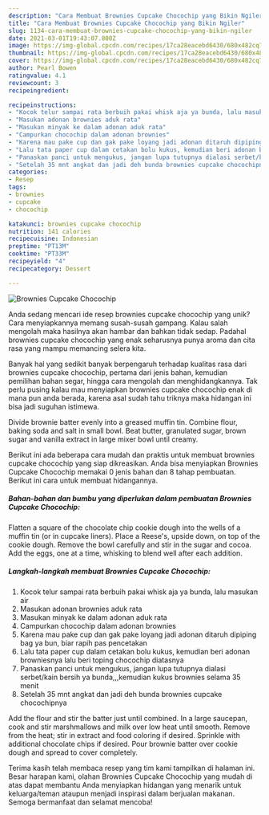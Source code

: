 ```yaml
---
description: "Cara Membuat Brownies Cupcake Chocochip yang Bikin Ngiler"
title: "Cara Membuat Brownies Cupcake Chocochip yang Bikin Ngiler"
slug: 1134-cara-membuat-brownies-cupcake-chocochip-yang-bikin-ngiler
date: 2021-03-01T19:43:07.800Z
image: https://img-global.cpcdn.com/recipes/17ca28eacebd6430/680x482cq70/brownies-cupcake-chocochip-foto-resep-utama.jpg
thumbnail: https://img-global.cpcdn.com/recipes/17ca28eacebd6430/680x482cq70/brownies-cupcake-chocochip-foto-resep-utama.jpg
cover: https://img-global.cpcdn.com/recipes/17ca28eacebd6430/680x482cq70/brownies-cupcake-chocochip-foto-resep-utama.jpg
author: Pearl Bowen
ratingvalue: 4.1
reviewcount: 3
recipeingredient:

recipeinstructions:
- "Kocok telur sampai rata berbuih pakai whisk aja ya bunda, lalu masukan air"
- "Masukan adonan brownies aduk rata"
- "Masukan minyak ke dalam adonan aduk rata"
- "Campurkan chocochip dalam adonan brownies"
- "Karena mau pake cup dan gak pake loyang jadi adonan ditaruh dipiping bag ya bun, biar rapih pas pencetakan"
- "Lalu tata paper cup dalam cetakan bolu kukus, kemudian beri adonan browniesnya lalu beri toping chocochip diatasnya"
- "Panaskan panci untuk mengukus, jangan lupa tutupnya dialasi serbet/kain bersih ya bunda,,,kemudian kukus brownies selama 35 menit"
- "Setelah 35 mnt angkat dan jadi deh bunda brownies cupcake chocochipnya"
categories:
- Resep
tags:
- brownies
- cupcake
- chocochip

katakunci: brownies cupcake chocochip 
nutrition: 141 calories
recipecuisine: Indonesian
preptime: "PT13M"
cooktime: "PT33M"
recipeyield: "4"
recipecategory: Dessert

---
```



![Brownies Cupcake Chocochip](https://img-global.cpcdn.com/recipes/17ca28eacebd6430/680x482cq70/brownies-cupcake-chocochip-foto-resep-utama.jpg)

Anda sedang mencari ide resep brownies cupcake chocochip yang unik? Cara menyiapkannya memang susah-susah gampang. Kalau salah mengolah maka hasilnya akan hambar dan bahkan tidak sedap. Padahal brownies cupcake chocochip yang enak seharusnya punya aroma dan cita rasa yang mampu memancing selera kita.

Banyak hal yang sedikit banyak berpengaruh terhadap kualitas rasa dari brownies cupcake chocochip, pertama dari jenis bahan, kemudian pemilihan bahan segar, hingga cara mengolah dan menghidangkannya. Tak perlu pusing kalau mau menyiapkan brownies cupcake chocochip enak di mana pun anda berada, karena asal sudah tahu triknya maka hidangan ini bisa jadi suguhan istimewa.

Divide brownie batter evenly into a greased muffin tin. Combine flour, baking soda and salt in small bowl. Beat butter, granulated sugar, brown sugar and vanilla extract in large mixer bowl until creamy.


Berikut ini ada beberapa cara mudah dan praktis untuk membuat brownies cupcake chocochip yang siap dikreasikan. Anda bisa menyiapkan Brownies Cupcake Chocochip memakai 0 jenis bahan dan 8 tahap pembuatan. Berikut ini cara untuk membuat hidangannya.

<!--inarticleads1-->

##### Bahan-bahan dan bumbu yang diperlukan dalam pembuatan Brownies Cupcake Chocochip:



Flatten a square of the chocolate chip cookie dough into the wells of a muffin tin (or in cupcake liners). Place a Reese&#39;s, upside down, on top of the cookie dough. Remove the bowl carefully and stir in the sugar and cocoa. Add the eggs, one at a time, whisking to blend well after each addition. 

<!--inarticleads2-->

##### Langkah-langkah membuat Brownies Cupcake Chocochip:

1. Kocok telur sampai rata berbuih pakai whisk aja ya bunda, lalu masukan air
1. Masukan adonan brownies aduk rata
1. Masukan minyak ke dalam adonan aduk rata
1. Campurkan chocochip dalam adonan brownies
1. Karena mau pake cup dan gak pake loyang jadi adonan ditaruh dipiping bag ya bun, biar rapih pas pencetakan
1. Lalu tata paper cup dalam cetakan bolu kukus, kemudian beri adonan browniesnya lalu beri toping chocochip diatasnya
1. Panaskan panci untuk mengukus, jangan lupa tutupnya dialasi serbet/kain bersih ya bunda,,,kemudian kukus brownies selama 35 menit
1. Setelah 35 mnt angkat dan jadi deh bunda brownies cupcake chocochipnya


Add the flour and stir the batter just until combined. In a large saucepan, cook and stir marshmallows and milk over low heat until smooth. Remove from the heat; stir in extract and food coloring if desired. Sprinkle with additional chocolate chips if desired. Pour brownie batter over cookie dough and spread to cover completely. 

Terima kasih telah membaca resep yang tim kami tampilkan di halaman ini. Besar harapan kami, olahan Brownies Cupcake Chocochip yang mudah di atas dapat membantu Anda menyiapkan hidangan yang menarik untuk keluarga/teman ataupun menjadi inspirasi dalam berjualan makanan. Semoga bermanfaat dan selamat mencoba!
